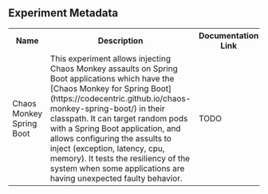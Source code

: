 ## Experiment Metadata

<table>
<tr>
<th> Name </th>
<th> Description </th>
<th> Documentation Link </th>
</tr>
<tr>
 <td> Chaos Monkey Spring Boot </td>
 <td> This experiment allows injecting Chaos Monkey assaults on Spring Boot applications which have the [Chaos Monkey for Spring Boot](https://codecentric.github.io/chaos-monkey-spring-boot/) in their classpath. It can target random pods with a Spring Boot application, and allows configuring the assults to inject (exception, latency, cpu, memory). It tests the resiliency of the system when some applications are having unexpected faulty behavior.</td>
 <td>  TODO </td>
 </tr>
 </table>

